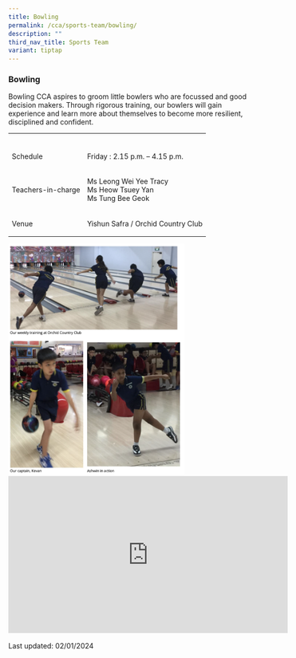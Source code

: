 ```yaml
---
title: Bowling
permalink: /cca/sports-team/bowling/
description: ""
third_nav_title: Sports Team
variant: tiptap
---
```

<h3>Bowling</h3><p>Bowling CCA aspires to groom little bowlers who are focussed and good decision makers. Through rigorous training, our bowlers will gain experience and learn more about themselves to become more resilient, disciplined and confident.</p><table><tbody><tr><th rowspan="1" colspan="1"><p></p></th><th rowspan="1" colspan="1"><p></p></th></tr><tr><td rowspan="1" colspan="1"><p>Schedule</p></td><td rowspan="1" colspan="1"><p>Friday : 2.15 p.m. – 4.15 p.m.</p></td></tr><tr><td rowspan="1" colspan="1"><p>Teachers-in-charge</p></td><td rowspan="1" colspan="1"><p>Ms Leong Wei Yee Tracy<br>Ms Heow Tsuey Yan<br>Ms Tung Bee Geok</p></td></tr><tr><td rowspan="1" colspan="1"><p>Venue</p></td><td rowspan="1" colspan="1"><p>Yishun Safra / Orchid Country Club</p></td></tr></tbody></table><div class="isomer-image-wrapper"><img style="width:70%" height="auto" width="100%" src="/images/cca5.png"></div><div class="iframe-wrapper"><iframe height="315" width="560" allowfullscreen="true" frameborder="0" src="https://www.youtube.com/embed/eaWHO0yBdf8"></iframe></div><p>Last updated: 02/01/2024</p>